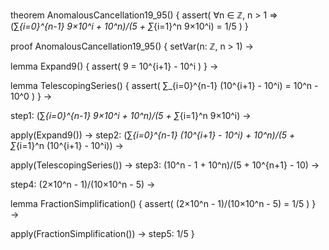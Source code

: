theorem AnomalousCancellation19_95() {
  assert(
    ∀n ∈ ℤ, n > 1 ⇒
    (∑_{i=0}^{n-1} 9×10^i + 10^n)/(5 + ∑_{i=1}^n 9×10^i) = 1/5
  )
}

proof AnomalousCancellation19_95() {
  setVar(n: ℤ, n > 1) →
  
  lemma Expand9() {
    assert(
      9 = 10^{i+1} - 10^i
    )
  } →
  
  lemma TelescopingSeries() {
    assert(
      ∑_{i=0}^{n-1} (10^{i+1} - 10^i) = 10^n - 10^0
    )
  } →
  
  step1: (∑_{i=0}^{n-1} 9×10^i + 10^n)/(5 + ∑_{i=1}^n 9×10^i) →
  
  apply(Expand9()) →
  step2: (∑_{i=0}^{n-1} (10^{i+1} - 10^i) + 10^n)/(5 + ∑_{i=1}^n (10^{i+1} - 10^i)) →
  
  apply(TelescopingSeries()) →
  step3: (10^n - 1 + 10^n)/(5 + 10^{n+1} - 10) →
  
  step4: (2×10^n - 1)/(10×10^n - 5) →
  
  lemma FractionSimplification() {
    assert(
      (2×10^n - 1)/(10×10^n - 5) = 1/5
    )
  } →
  
  apply(FractionSimplification()) →
  step5: 1/5
}